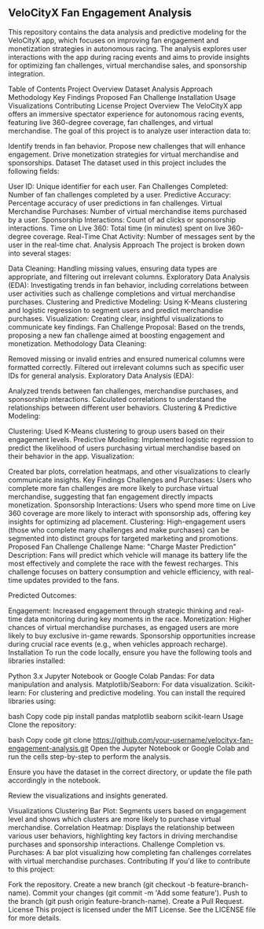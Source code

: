 ## VeloCityX Fan Engagement Analysis
This repository contains the data analysis and predictive modeling for the VeloCityX app, which focuses on improving fan engagement and monetization strategies in autonomous racing. The analysis explores user interactions with the app during racing events and aims to provide insights for optimizing fan challenges, virtual merchandise sales, and sponsorship integration.

Table of Contents
Project Overview
Dataset
Analysis Approach
Methodology
Key Findings
Proposed Fan Challenge
Installation
Usage
Visualizations
Contributing
License
Project Overview
The VeloCityX app offers an immersive spectator experience for autonomous racing events, featuring live 360-degree coverage, fan challenges, and virtual merchandise. The goal of this project is to analyze user interaction data to:

Identify trends in fan behavior.
Propose new challenges that will enhance engagement.
Drive monetization strategies for virtual merchandise and sponsorships.
Dataset
The dataset used in this project includes the following fields:

User ID: Unique identifier for each user.
Fan Challenges Completed: Number of fan challenges completed by a user.
Predictive Accuracy: Percentage accuracy of user predictions in fan challenges.
Virtual Merchandise Purchases: Number of virtual merchandise items purchased by a user.
Sponsorship Interactions: Count of ad clicks or sponsorship interactions.
Time on Live 360: Total time (in minutes) spent on live 360-degree coverage.
Real-Time Chat Activity: Number of messages sent by the user in the real-time chat.
Analysis Approach
The project is broken down into several stages:

Data Cleaning: Handling missing values, ensuring data types are appropriate, and filtering out irrelevant columns.
Exploratory Data Analysis (EDA): Investigating trends in fan behavior, including correlations between user activities such as challenge completions and virtual merchandise purchases.
Clustering and Predictive Modeling: Using K-Means clustering and logistic regression to segment users and predict merchandise purchases.
Visualization: Creating clear, insightful visualizations to communicate key findings.
Fan Challenge Proposal: Based on the trends, proposing a new fan challenge aimed at boosting engagement and monetization.
Methodology
Data Cleaning:

Removed missing or invalid entries and ensured numerical columns were formatted correctly.
Filtered out irrelevant columns such as specific user IDs for general analysis.
Exploratory Data Analysis (EDA):

Analyzed trends between fan challenges, merchandise purchases, and sponsorship interactions.
Calculated correlations to understand the relationships between different user behaviors.
Clustering & Predictive Modeling:

Clustering: Used K-Means clustering to group users based on their engagement levels.
Predictive Modeling: Implemented logistic regression to predict the likelihood of users purchasing virtual merchandise based on their behavior in the app.
Visualization:

Created bar plots, correlation heatmaps, and other visualizations to clearly communicate insights.
Key Findings
Challenges and Purchases: Users who complete more fan challenges are more likely to purchase virtual merchandise, suggesting that fan engagement directly impacts monetization.
Sponsorship Interactions: Users who spend more time on Live 360 coverage are more likely to interact with sponsorship ads, offering key insights for optimizing ad placement.
Clustering: High-engagement users (those who complete many challenges and make purchases) can be segmented into distinct groups for targeted marketing and promotions.
Proposed Fan Challenge
Challenge Name: "Charge Master Prediction"
Description: Fans will predict which vehicle will manage its battery life the most effectively and complete the race with the fewest recharges. This challenge focuses on battery consumption and vehicle efficiency, with real-time updates provided to the fans.

Predicted Outcomes:

Engagement: Increased engagement through strategic thinking and real-time data monitoring during key moments in the race.
Monetization: Higher chances of virtual merchandise purchases, as engaged users are more likely to buy exclusive in-game rewards. Sponsorship opportunities increase during crucial race events (e.g., when vehicles approach recharge).
Installation
To run the code locally, ensure you have the following tools and libraries installed:

Python 3.x
Jupyter Notebook or Google Colab
Pandas: For data manipulation and analysis.
Matplotlib/Seaborn: For data visualization.
Scikit-learn: For clustering and predictive modeling.
You can install the required libraries using:

bash
Copy code
pip install pandas matplotlib seaborn scikit-learn
Usage
Clone the repository:

bash
Copy code
git clone https://github.com/your-username/velocityx-fan-engagement-analysis.git
Open the Jupyter Notebook or Google Colab and run the cells step-by-step to perform the analysis.

Ensure you have the dataset in the correct directory, or update the file path accordingly in the notebook.

Review the visualizations and insights generated.

Visualizations
Clustering Bar Plot: Segments users based on engagement level and shows which clusters are more likely to purchase virtual merchandise.
Correlation Heatmap: Displays the relationship between various user behaviors, highlighting key factors in driving merchandise purchases and sponsorship interactions.
Challenge Completion vs. Purchases: A bar plot visualizing how completing fan challenges correlates with virtual merchandise purchases.
Contributing
If you'd like to contribute to this project:

Fork the repository.
Create a new branch (git checkout -b feature-branch-name).
Commit your changes (git commit -m 'Add some feature').
Push to the branch (git push origin feature-branch-name).
Create a Pull Request.
License
This project is licensed under the MIT License. See the LICENSE file for more details.
